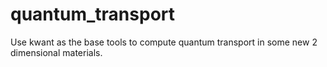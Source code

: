 # quantum_transport
Use kwant as the base tools to compute quantum transport in some new 2 dimensional materials.

